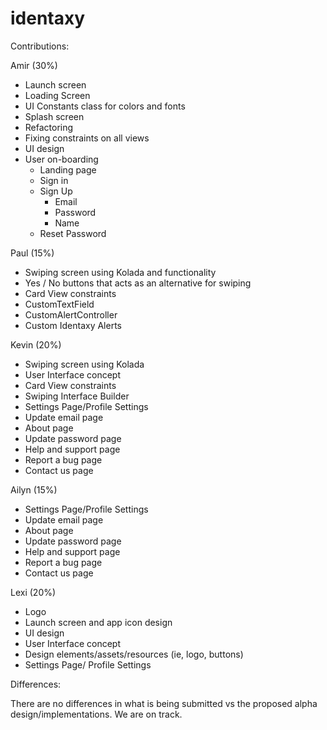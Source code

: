 # identaxy

Contributions:

Amir (30%)
* Launch screen 
* Loading Screen
* UI Constants class for colors and fonts
* Splash screen
* Refactoring
* Fixing constraints on all views
* UI design
* User on-boarding
   * Landing page
   * Sign in
   * Sign Up
      * Email
      * Password
      * Name
   * Reset Password


Paul (15%)
* Swiping screen using Kolada and functionality
* Yes / No buttons that acts as an alternative for swiping
* Card View constraints
* CustomTextField
* CustomAlertController
* Custom Identaxy Alerts


Kevin (20%)
* Swiping screen using Kolada
* User Interface concept
* Card View constraints
* Swiping Interface Builder
* Settings Page/Profile Settings
* Update email page
* About page
* Update password page 
* Help and support page 
* Report a bug page 
* Contact us page


Ailyn (15%)
* Settings Page/Profile Settings
* Update email page 
* About page 
* Update password page 
* Help and support page 
* Report a bug page 
* Contact us page


Lexi (20%)
* Logo
* Launch screen and app icon design
* UI design
* User Interface concept
* Design elements/assets/resources (ie, logo, buttons)
* Settings Page/ Profile Settings


Differences: 

There are no differences in what is being submitted vs the proposed alpha design/implementations. We are on track.
